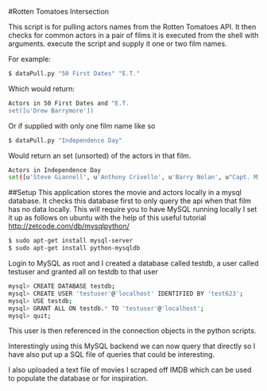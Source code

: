 #Rotten Tomatoes Intersection

This script is for pulling actors names from the Rotten Tomatoes API. It then checks for common actors in a pair of films it is executed from the shell with arguments. execute the script and supply it one or two  film names.

For example:

```sh
$ dataPull.py "50 First Dates" "E.T." 
```
Which would return: 
```sh
Actors in 50 First Dates and "E.T. 
set([u'Drew Barrymore'])
```

Or if supplied with only one film name like so

```sh
$ dataPull.py "Independence Day" 
```

Would return an set (unsorted) of the actors in that film.
```sh
Actors in Independence Day
set([u'Steve Giannell', u'Anthony Crivello', u'Barry Nolan', u"Capt. Michael 'Chewy' Vacca", u'Jon Matthews', u'Ernie Anastos', u'Thom Barry', u'Eric Paskel', u'Randy Quaid', u'Michael G. Moertl', u'Troy Willis', u'Dexter Warren', u'Jon Mathews', u'Marisa Morell', u'Deenie Dakota', u'Jay Acovone', u'Lisa Jakub', u'Barry Del Sherman', u'Cinckevin Cooney', u'Jeff Phillips', u'Morton Kondracke', u'Devon Gummersall', u'Vivica A. Fox', u'Bobby Hosea', u'Dakota', u'James J. Joyce', u'George Putnam', u'Barbara Beck', u'James Rebhorn', u'Harvey Fierstein', u'Will Smith', u'Rance Howard', u'Levani', u'Derek Kim', u'Gary W. Cruz', u'Thomas F. Duffy', u'Jim Piddock', u'Brent Spiner', u'Fred Barnes', u'David Pressman', u'Mary McDonnell', u'Kevin Sifuentes', u'Judd Hirsch', u'James Duval', u'Yelena Danova', u'Paul LeClair', u'Jessika Cardinahl', u'Mark Thompson', u'Kiersten Warren', u'Mark Fite', u'Ross Lacy', u'Ron Pitts', u'Jack Germond', u'Joe Fowler', u'Sayed Badreya', u'David Chanel', u'Ross Bagley', u'Julie Moran', u'Carlos Lara', u'Brooks Arthur', u'Carlos Lacamara', u'Lyman Ward', u'Greg Collins', u'Steve Giannelli', u'Jerry Dunphy', u'Eleanor Clift', u'Margaret Colin', u'Raphael Sbarge', u'Derek Webster', u'Mike Monteleone', u'Wendy Walsh', u'Tim Kelleher', u'Matt Pashkow', u'Christine Devine', u'Malcom Danare', u'Jana Marie Hupp', u'Bill Smitrovich', u'Vivian Palermo', u'Robert Loggia', u'Dan Lauria', u'Richard Speight Jr', u'Wayne Wilderson', u'Richard Pachorek', u'Joyce Cohen', u'Bill Pullman', u'Harry Connick Jr.', u'Elston Ridgle', u'Andrew Keegan', u'John Bradley', u'Jack Moore', u'Pat Skipper', u'John McLaughlin', u'Andrew Warne', u'Michael Winther', u'Malcolm Danare', u'Frank Novak', u'Kimberly Beck', u'Mirron E. Willis', u'John Storey', u'Robert Pine', u'Vanessa J. Wells', u'Giuseppe Andrews', u'Adam Tomei', u'Randy Oglesby', u'Nelson Mashita', u'Sharon Tay', u'Robin Groth', u'John Capodice', u'Eric Neal Newman', u'Kristof Konrad', u'Leland Orser', u'Jeff Goldblum', u'Frank Welker', u'Ross Elliot Bagley', u'James Wong', u'Lisa Star', u'Peter Jozef Lucas', u'Lee Strauss', u'Mae Whitman', u'Adam Baldwin', u'John Bennett Perry', u'Eric Michael Zee', u'Carlos La Camara'])

```

##Setup
This application stores the movie and actors locally in a mysql database. It checks this database first to only query the api when that film has no data locally.
This will require you to have MySQL running locally
I set it up as follows on ubuntu with the help of this useful tutorial http://zetcode.com/db/mysqlpython/

```sh
$ sudo apt-get install mysql-server
$ sudo apt-get install python-mysqldb
```

Login to MySQL as root and I created a database called testdb, a user called testuser and granted all on testdb to that user

```sh
mysql> CREATE DATABASE testdb;
mysql> CREATE USER 'testuser'@'localhost' IDENTIFIED BY 'test623';
mysql> USE testdb;
mysql> GRANT ALL ON testdb.* TO 'testuser'@'localhost';
mysql> quit;
```
This user is then referenced in the connection objects in the python scripts.

Interestingly using this MySQL backend we can now query that directly so I have also put up a SQL file of queries that could be interesting.


I also uploaded a text file of movies I scraped off IMDB which can be used to populate the database or for inspiration. 





